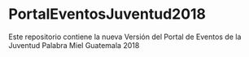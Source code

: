 # PortalEventosJuventud2018
Este repositorio contiene la nueva Versión del Portal de Eventos de la Juventud Palabra Miel Guatemala 2018
